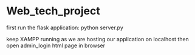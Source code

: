 # Web_tech_project

first run the flask application:
python server.py

keep XAMPP running as we are hosting our application on localhost
then open admin_login html page in browser

